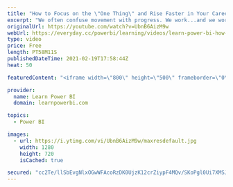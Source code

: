 ```yaml
---
title: "How to Focus on the \"One Thing\" and Rise Faster in Your Career? 🔴 Talk Power BI LIVE"
excerpt: "We often confuse movement with progress. We work...and we work hard. We have a long, never-ending and ever-expanding To-Do list. But is that the shortest path to success? Or we have it #BACKWARDS??? Could the fastest path to professional success need us to focus on the \"One Thing\"?  But how do you determine,"
originalUrl: https://youtube.com/watch?v=UbnB6AizM9w
webUrl: https://everyday.cc/powerbi/learning/videos/learn-power-bi-how-to-focus-on-the-one-thing-and-rise-faster-in-your-career-talk-power-bi-live/
type: video
price: Free
length: PT58M11S
publishedDateTime: 2021-02-19T17:58:44Z
heat: 50

featuredContent: "<iframe width=\"800\" height=\"500\" frameborder=\"0\" src=\"https://www.youtube.com/embed/UbnB6AizM9w\" allow=\"accelerometer; autoplay; encrypted-media; gyroscope; picture-in-picture\" allowfullscreen></iframe>"

provider:
  name: Learn Power BI
  domain: learnpowerbi.com

topics:
  - Power BI

images:
  - url: https://i.ytimg.com/vi/UbnB6AizM9w/maxresdefault.jpg
    width: 1280
    height: 720
    isCached: true

secured: "cc2Te/llSbEvgNlxOGwWFAcoRzDK0UjzK12crZiypF4MQv/SKoPgl0Ui7XMSJe6kyTmOnspCvT6f/bHyMiO2kuu/FUsMbo3ax86TmW0xIgpUQ1FnMWSXbHJkfaOEQUj5Xb7RmxchNJ1M9wRhQ6yMHLuuLtkXPRtjhg6KYMzI3LB0XPnMTHffdGh3gVw/ScCXU2wG2Gj3PL+sHgUV3SVD6yc9erCTXIDAL+iPyZ3RkjydEUowN4Nis3g1gYrpjItVQnICBNrdwlJ8tbB+YwXXWMojs34bCR1SMnJxnSUu07RycOuZRUSncoOBGZSt60p4rq7aUyhfDWtBhcQrBYIrIc4M/P9zhYuMgBElTS14nvS2YlAKAGktmbWj+/vBREV8/VLuTra/Qth8AtmfnKqHml2W0ZCNMUVMsNfLTJSd8gg=;tkJFwxXUCOnt0Nc+jjGtyw=="
---
```


